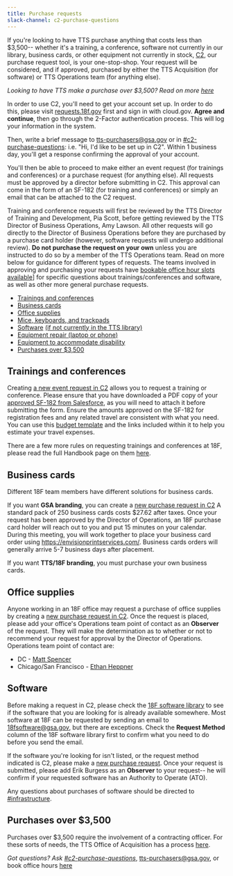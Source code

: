 ```yaml
---
title: Purchase requests
slack-channel: c2-purchase-questions
---
```


If you're looking to have TTS purchase anything that costs less than $3,500-- whether it's a training, a conference, software not currently in our library, business cards, or other equipment not currently in stock, [C2](https://requests.18f.gov), our purchase request tool, is your one-stop-shop. Your request will be considered, and if approved, purchased by either the TTS Acquisition (for software) or TTS Operations team (for anything else).

*Looking to have TTS make a purchase over $3,500? Read on more [here](/purchase-requests/#purchases-over-3500)*

In order to use C2, you'll need to get your account set up. In order to do this, please visit [requests.18f.gov](https://requests.18f.gov) first and sign in with cloud.gov. **Agree and continue**, then go through the 2-Factor authentication process. This will log your information in the system.

Then, write a brief message to [tts-purchasers@gsa.gov](mailto:tts-purchasers@gsa.gov) or in [#c2-purchase-questions](https://gsa-tts.slack.com/messages/C0E1APHGU/): i.e. "Hi, I'd like to be set up in C2". Within 1 business day, you'll get a response confirming the approval of your account.

You'll then be able to proceed to make either an event request (for trainings and conferences) or a purchase request (for anything else). All requests must be approved by a director before submitting in C2. This approval can come in the form of an SF-182 (for training and conferences) or simply an email that can be attached to the C2 request.

Training and conference requests will first be reviewed by the TTS Director of Training and Development, Pia Scott, before getting reviewed by the TTS Director of Business Operations, Amy Lawson. All other requests will go directly to the Director of Business Operations before they are purchased by a purchase card holder (however, software requests will undergo additional review).  **Do not purchase the request on your own** unless you are instructed to do so by a member of the TTS Operations team. Read on more below for guidance for different types of requests. The teams involved in approving and purchasing your requests have [bookable office hour slots available](https://sites.google.com/a/gsa.gov/tts-office-hours/)] for specific questions about trainings/conferences and software, as well as other more general purchase requests.

* [Trainings and conferences](/purchase-requests/#trainings-and-conferences)
* [Business cards](/purchase-requests/#business-cards)
* [Office supplies](/purchase-requests/#office-supplies)
* [Mice, keyboards, and trackpads](/equipment/#mice-keyboards-and-trackpads)
* [Software](/purchase-requests/#software) [(if not currently in the TTS library)](https://docs.google.com/spreadsheets/d/14hEWuhlhKi-EbAFUcy1tuoEejl-7DNiBTI57ZbIQF9w/edit?ts=5727c8ba#gid=0)
* [Equipment repair (laptop or phone)](/equipment/#repairs)
* [Equipment to accommodate disability](/equipment/#equipment-to-accommodate-disability)
* [Purchases over $3,500](/purchase-requests/#purchases-over-3500)

## Trainings and conferences

Creating [a new event request in C2](https://requests.18f.gov/gsa18f/events/new) allows you to request a training or conference. Please ensure that you have downloaded a PDF copy of your [approved SF-182 from Salesforce](/professional-development-and-training/#create-your-individual-development-plan-idp), as you will need to attach it before submitting the form. Ensure the amounts approved on the SF-182 for registration fees and any related travel are consistent with what you need. You can use this [budget template](https://docs.google.com/spreadsheets/d/1uJaGMXJOwURruaPdV7PU5B7Q22_iyF8Q2Gk2uamDG8Y/edit#gid=0) and the links included within it to help you estimate your travel expenses.

There are a few more rules on requesting trainings and conferences at 18F, please read the full Handbook page on them [here](/professional-development-and-training/#professional-development-training).

## Business cards

Different 18F team members have different solutions for business cards.

If you want **GSA branding**, you can create a [new purchase request in C2](https://requests.18f.gov/gsa18f/procurements/new) A standard pack of 250 business cards costs $27.62 after taxes. Once your request has been approved by the Director of Operations, an 18F purchase card holder will reach out to you and put 15 minutes on your calendar. During this meeting, you will work together to place your business card order using https://envisionprintservices.com/. Business cards orders will generally arrive 5-7 business days after placement.

If you want **TTS/18F branding**, you must purchase your own business cards.

## Office supplies

Anyone working in an 18F office may request a purchase of office supplies by creating a [new purchase request in C2](https://requests.18f.gov/gsa18f/procurements/new). Once the request is placed, please add your office's Operations team point of contact as an **Observer** of the request. They will make the determination as to whether or not to recommend your request for approval by the Director of Operations. Operations team point of contact are:

* DC - [Matt Spencer](mailto:matthew.spencer@gsa.gov)
* Chicago/San Francisco - [Ethan Heppner](mailto:ethan.heppner@gsa.gov)

## Software

Before making a request in C2, please check the [18F software library](https://docs.google.com/spreadsheets/d/14hEWuhlhKi-EbAFUcy1tuoEejl-7DNiBTI57ZbIQF9w/edit?ts=5727c8ba#gid=0) to see if the software that you are looking for is already available somewhere. Most software at 18F can be requested by sending an email to [18fsoftware@gsa.gov](mailto:18fsoftware@gsa.gov), but there are exceptions. Check the **Request Method** column of the 18F software library first to confirm what you need to do before you send the email.

If the software you're looking for isn't listed, or the request method indicated is C2, please make a [new purchase request](https://requests.18f.gov/gsa18f/procurements/new). Once your request is submitted, please add Erik Burgess as an **Observer** to your request-- he will confirm if your requested software has an Authority to Operate (ATO).

Any questions about purchases of software should be directed to [#infrastructure](https://gsa-tts.slack.com/messages/infrastructure/).

## Purchases over $3,500

Purchases over $3,500 require the involvement of a contracting officer. For these sorts of needs, the TTS Office of Acquisition has a process [here](https://acqstack-journeymap.18f.gov/internal-clients/intake/).

*Got questions? Ask [#c2-purchase-questions](https://gsa-tts.slack.com/messages/C0E1APHGU/)*, [tts-purchasers@gsa.gov](mailto:tts-purchasers@gsa.gov), or book office hours [here](https://sites.google.com/a/gsa.gov/tts-office-hours/)
